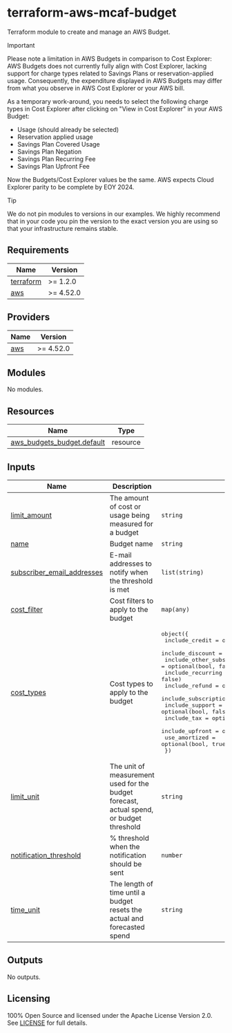 # terraform-aws-mcaf-budget

Terraform module to create and manage an AWS Budget.

> [!IMPORTANT]
> Please note a limitation in AWS Budgets in comparison to Cost Explorer: AWS Budgets does not currently fully align with Cost Explorer, lacking support for charge types related to Savings Plans or reservation-applied usage. Consequently, the expenditure displayed in AWS Budgets may differ from what you observe in AWS Cost Explorer or your AWS bill.

As a temporary work-around, you needs to select the following charge types in Cost Explorer after clicking on "View in Cost Explorer" in your AWS Budget:

- Usage (should already be selected)
- Reservation applied usage
- Savings Plan Covered Usage
- Savings Plan Negation
- Savings Plan Recurring Fee
- Savings Plan Upfront Fee

Now the Budgets/Cost Explorer values be the same. AWS expects Cloud Explorer parity to be complete by EOY 2024.

> [!TIP]
> We do not pin modules to versions in our examples. We highly recommend that in your code you pin the version to the exact version you are using so that your infrastructure remains stable.

<!-- BEGIN_TF_DOCS -->
## Requirements

| Name | Version |
|------|---------|
| <a name="requirement_terraform"></a> [terraform](#requirement\_terraform) | >= 1.2.0 |
| <a name="requirement_aws"></a> [aws](#requirement\_aws) | >= 4.52.0 |

## Providers

| Name | Version |
|------|---------|
| <a name="provider_aws"></a> [aws](#provider\_aws) | >= 4.52.0 |

## Modules

No modules.

## Resources

| Name | Type |
|------|------|
| [aws_budgets_budget.default](https://registry.terraform.io/providers/hashicorp/aws/latest/docs/resources/budgets_budget) | resource |

## Inputs

| Name | Description | Type | Default | Required |
|------|-------------|------|---------|:--------:|
| <a name="input_limit_amount"></a> [limit\_amount](#input\_limit\_amount) | The amount of cost or usage being measured for a budget | `string` | n/a | yes |
| <a name="input_name"></a> [name](#input\_name) | Budget name | `string` | n/a | yes |
| <a name="input_subscriber_email_addresses"></a> [subscriber\_email\_addresses](#input\_subscriber\_email\_addresses) | E-mail addresses to notify when the threshold is met | `list(string)` | n/a | yes |
| <a name="input_cost_filter"></a> [cost\_filter](#input\_cost\_filter) | Cost filters to apply to the budget | `map(any)` | `{}` | no |
| <a name="input_cost_types"></a> [cost\_types](#input\_cost\_types) | Cost types to apply to the budget | <pre>object({<br>    include_credit             = optional(bool, false)<br>    include_discount           = optional(bool, false)<br>    include_other_subscription = optional(bool, false)<br>    include_recurring          = optional(bool, false)<br>    include_refund             = optional(bool, false)<br>    include_subscription       = optional(bool, false)<br>    include_support            = optional(bool, false)<br>    include_tax                = optional(bool, false)<br>    include_upfront            = optional(bool, false)<br>    use_amortized              = optional(bool, true)<br>  })</pre> | <pre>{<br>  "include_credit": false,<br>  "include_discount": false,<br>  "include_other_subscription": false,<br>  "include_recurring": false,<br>  "include_refund": false,<br>  "include_subscription": false,<br>  "include_support": false,<br>  "include_tax": false,<br>  "include_upfront": false,<br>  "use_amortized": true<br>}</pre> | no |
| <a name="input_limit_unit"></a> [limit\_unit](#input\_limit\_unit) | The unit of measurement used for the budget forecast, actual spend, or budget threshold | `string` | `"USD"` | no |
| <a name="input_notification_threshold"></a> [notification\_threshold](#input\_notification\_threshold) | % threshold when the notification should be sent | `number` | `100` | no |
| <a name="input_time_unit"></a> [time\_unit](#input\_time\_unit) | The length of time until a budget resets the actual and forecasted spend | `string` | `"MONTHLY"` | no |

## Outputs

No outputs.
<!-- END_TF_DOCS -->

## Licensing

100% Open Source and licensed under the Apache License Version 2.0. See [LICENSE](https://github.com/schubergphilis/terraform-aws-mcaf-budgets/blob/main/LICENSE) for full details.

